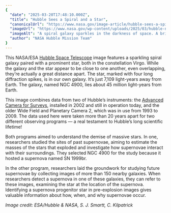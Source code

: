 ```yaml
---
{
  "date": "2025-03-20T17:48:10.000Z",
  "title": "Hubble Sees a Spiral and a Star",
  "canonicalUrl": "https://www.nasa.gov/image-article/hubble-sees-a-spiral-and-a-star/",
  "imageUrl": "https://www.nasa.gov/wp-content/uploads/2025/03/hubble-ngc4900-potw2510a.jpg",
  "imageAlt": "A spiral galaxy sparkles in the darkness of space. A bright star with four diffraction spikes appears to overlap it.",
  "author": "NASA Hubble Mission Team"
}
---
```


This NASA/ESA [Hubble Space Telescope](https://science.nasa.gov/mission/hubble/) image features a sparkling spiral galaxy paired with a prominent star, both in the constellation Virgo. While the galaxy and the star appear to be close to one another, even overlapping, they’re actually a great distance apart. The star, marked with four long diffraction spikes, is in our own galaxy. It’s just 7,109 light-years away from Earth. The galaxy, named NGC 4900, lies about 45 million light-years from Earth.

This image combines data from two of Hubble’s instruments: the [Advanced Camera for Surveys](https://science.nasa.gov/mission/hubble/observatory/design/advanced-camera-for-surveys/), installed in 2002 and still in operation today, and the older Wide Field and Planetary Camera 2, which was in use from 1993 to 2009. The data used here were taken more than 20 years apart for two different observing programs — a real testament to Hubble’s long scientific lifetime!

Both programs aimed to understand the demise of massive stars. In one, researchers studied the sites of past supernovae, aiming to estimate the masses of the stars that exploded and investigate how supernovae interact with their surroundings. They selected NGC 4900 for the study because it hosted a supernova named SN 1999br.

In the other program, researchers laid the groundwork for studying future supernovae by collecting images of more than 150 nearby galaxies. When researchers detect a supernova in one of these galaxies, they can refer to these images, examining the star at the location of the supernova. Identifying a supernova progenitor star in pre-explosion images gives valuable information about how, when, and why supernovae occur.

_Image credit: ESA/Hubble & NASA, S. J. Smartt, C. Kilpatrick_
